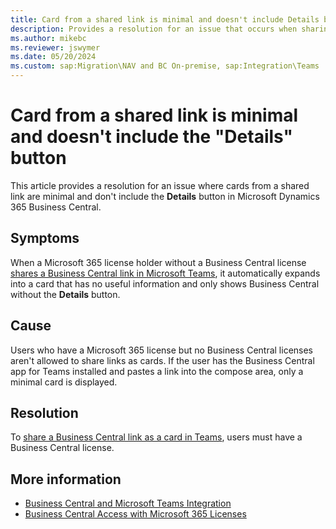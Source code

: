 ```yaml
---
title: Card from a shared link is minimal and doesn't include Details button
description: Provides a resolution for an issue that occurs when sharing a Business Central link in Teams.
ms.author: mikebc
ms.reviewer: jswymer
ms.date: 05/20/2024
ms.custom: sap:Migration\NAV and BC On-premise, sap:Integration\Teams
---
```

# Card from a shared link is minimal and doesn't include the "Details" button

This article provides a resolution for an issue where cards from a shared link are minimal and don't include the **Details** button in Microsoft Dynamics 365 Business Central.

## Symptoms

When a Microsoft 365 license holder without a Business Central license [shares a Business Central link in Microsoft Teams](/dynamics365/business-central/across-working-with-teams), it automatically expands into a card that has no useful information and only shows Business Central without the **Details** button.

## Cause

Users who have a Microsoft 365 license but no Business Central licenses aren't allowed to share links as cards. If the user has the Business Central app for Teams installed and pastes a link into the compose area, only a minimal card is displayed.

## Resolution

To [share a Business Central link as a card in Teams](/dynamics365/business-central/across-working-with-teams#include-a-business-central-card-in-a-teams-conversation), users must have a Business Central license.

## More information

- [Business Central and Microsoft Teams Integration](/dynamics365/business-central/across-teams-overview)
- [Business Central Access with Microsoft 365 Licenses](/dynamics365/business-central/admin-access-with-m365-license)
